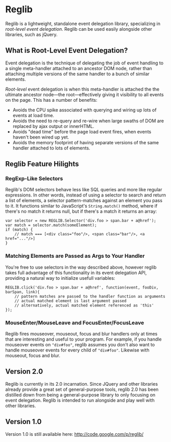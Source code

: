# Reglib

Reglib is a lightweight, standalone event delegation library, specializing in
*root-level event delegation*. Reglib can be used easily alongside other
libraries, such as jQuery.

## What is Root-Level Event Delegation?

Event delegation is the technique of delegating the job of event handling to a
single meta-handler attached to an ancestor DOM node, rather than attaching
multiple versions of the same handler to a bunch of similar elements.

*Root-level* event delegation is when this meta-handler is attached the the
ultimate ancestor node—the root—effectively giving it visibility to all events
on the page. This has a number of benefits:

 * Avoids the CPU spike associated with querying and wiring up lots of events at load time.
 * Avoids the need to re-query and re-wire when large swaths of DOM are replaced by ajax output or innerHTML.
 * Avoids "dead time" before the page load event fires, when events haven't been wired up yet.
 * Avoids the memory footprint of having separate versions of the same handler attached to lots of elements.

## Reglib Feature Hilights

### RegExp-Like Selectors

Reglib's DOM selectors behave less like SQL queries and more like regular
expressions. In other words, instead of using a selector to search and return a
list of elements, a selector pattern-matches against an element you pass to it.
It functions similar to JavaScript's <code>String.match()</code> method, where
if there's no match it returns null, but if there's a match it returns an array:

    var selector = new REGLIB.Selector('div.foo > span.bar + a@href');
    var match = selector.match(someElement);
    if (match) {
        // match === [<div class="foo"/>, <span class="bar"/>, <a href="..."/>]
    }

### Matching Elements are Passed as Args to Your Handler

You're free to use selectors in the way described above, however reglib takes
full advantage of this functionality in its event delegation API, providing a
natural way to initialize usefull variables:

    REGLIB.click('div.foo > span.bar + a@href', function(event, fooDiv, barSpan, link){
        // pattern matches are passed to the handler function as arguments
        // actual matched element is last argument passed
        // alternatively, actual matched element referenced as 'this'
    });

### MouseEnter/MouseLeave and FocusEnter/FocusLeave

Reglib fires mouseover, mouseout, focus and blur handlers only at times that are
interesting and useful to your program. For example, if you handle mouseover
events on <code>"div#foo"</code>, reglib assumes you don't also want to handle
mouseover events for every child of <code>"div#foo"</code>. Likewise with
mouseout, focus and blur.

## Version 2.0

Reglib is currently in its 2.0 incarnation. Since JQuery and other libraries
already provide a great set of general-purpose tools, reglib 2.0 has been
distilled down from being a general-purpose library to only focusing on event
delegation. Reglib is intended to run alongside and play well with other
libraries.

## Version 1.0

Version 1.0 is still available here: http://code.google.com/p/reglib/

